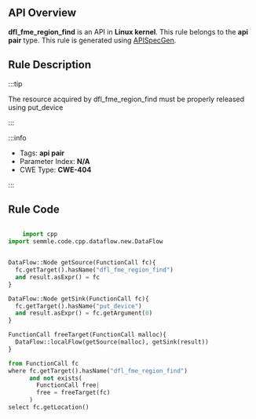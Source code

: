 ---
---


## API Overview
**dfl_fme_region_find** is an API in **Linux kernel**. This rule belongs to the **api pair** type. This rule is generated using [APISpecGen](../../tools/APISpecGen).
## Rule Description

:::tip

The resource acquired by dfl_fme_region_find must be properly released using put_device

:::

:::info

- Tags: **api pair**
- Parameter Index: **N/A**
- CWE Type: **CWE-404**

:::

## Rule Code
```python

    import cpp
import semmle.code.cpp.dataflow.new.DataFlow


DataFlow::Node getSource(FunctionCall fc){
  fc.getTarget().hasName("dfl_fme_region_find")
  and result.asExpr() = fc
}

DataFlow::Node getSink(FunctionCall fc){
  fc.getTarget().hasName("put_device")
  and result.asExpr() = fc.getArgument(0)
}

FunctionCall freeTarget(FunctionCall malloc){
  DataFlow::localFlow(getSource(malloc), getSink(result))
}

from FunctionCall fc
where fc.getTarget().hasName("dfl_fme_region_find")
      and not exists(
        FunctionCall free| 
        free = freeTarget(fc)
      )
select fc.getLocation()

    
```